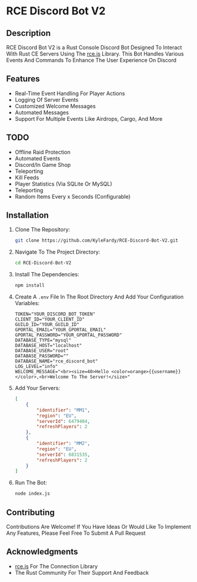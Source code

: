 # RCE Discord Bot V2

## Description

RCE Discord Bot V2 is a Rust Console Discord Bot Designed To Interact With Rust CE Servers Using The [rce.js](https://github.com/b1nzeex/rce.js) Library. This Bot Handles Various Events And Commands To Enhance The User Experience On Discord

## Features

- Real-Time Event Handling For Player Actions
- Logging Of Server Events
- Customized Welcome Messages
- Automated Messages
- Support For Multiple Events Like Airdrops, Cargo, And More

## TODO

- Offline Raid Protection
- Automated Events
- Discord/In Game Shop
- Teleporting
- Kill Feeds
- Player Statistics (Via SQLite Or MySQL)
- Teleporting
- Random Items Every x Seconds (Configurable)

## Installation

1. Clone The Repository:
    ```bash
    git clone https://github.com/KyleFardy/RCE-Discord-Bot-V2.git
    ```

2. Navigate To The Project Directory:
    ```bash
    cd RCE-Discord-Bot-V2
    ```

3. Install The Dependencies:
    ```bash
    npm install
    ```

4. Create A `.env` File In The Root Directory And Add Your Configuration Variables:
    ```env
    TOKEN="YOUR_DISCORD_BOT_TOKEN"
    CLIENT_ID="YOUR_CLIENT_ID"
    GUILD_ID="YOUR_GUILD_ID"
    GPORTAL_EMAIL="YOUR_GPORTAL_EMAIL"
    GPORTAL_PASSWORD="YOUR_GPORTAL_PASSWORD"
    DATABASE_TYPE="mysql"
    DATABASE_HOST="localhost"
    DATABASE_USER="root"
    DATABASE_PASSWORD=""
    DATABASE_NAME="rce_discord_bot"
    LOG_LEVEL="info"
    WELCOME_MESSAGE="<br><size=40>Hello <color=orange>{{username}}</color>,<br>Welcome To The Server!</size>"
    ```

5. Add Your Servers:
    ```json
    [
        {
            "identifier": "MM1",
            "region": "EU",
            "serverId": 6479404,
            "refreshPlayers": 2
        },
        {
            "identifier": "MM2",
            "region": "EU",
            "serverId": 6831535,
            "refreshPlayers": 2
        }
    ]
    ```


6. Run The Bot:
    ```bash
    node index.js
    ```

## Contributing

Contributions Are Welcome! If You Have Ideas Or Would Like To Implement Any Features, Please Feel Free To Submit A Pull Request

## Acknowledgments

- [rce.js](https://github.com/b1nzeex/rce.js) For The Connection Library
- The Rust Community For Their Support And Feedback
